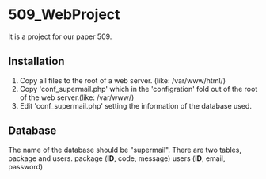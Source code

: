 # 509_WebProject
It is a project for our paper 509.
## Installation
1. Copy all files to the root of a web server. (like: /var/www/html/)
2. Copy 'conf_supermail.php' which in the 'configration' fold out of the root of the web server.(like: /var/www/)
3. Edit 'conf_supermail.php' setting the information of the database used.

## Database
The name of the database should be "supermail". There are two tables, package and users.
package (**ID**, code, message)
users (**ID**, email, password)
